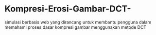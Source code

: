 # Kompresi-Erosi-Gambar-DCT-
simulasi berbasis web yang dirancang untuk membantu pengguna dalam memahami proses dasar kompresi gambar menggunakan metode DCT
